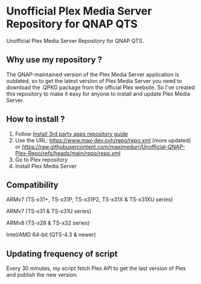 # Unofficial Plex Media Server Repository for QNAP QTS

Unofficial Plex Media Server Repository for QNAP QTS.

## Why use my repository ?

The QNAP-maintained version of the Plex Media Server application is outdated, so to get the latest version of Plex Media Server you need to download the .QPKG package from the official Plex website. So I've created this repository to make it easy for anyone to install and update Plex Media Server.

## How to install ?

1. Follow [Install 3rd party apps repository guide](https://www.qnap.com/en-us/how-to/faq/article/install-third-party-apps-repository-in-the-app-center)
2. Use the URL: https://www.max-dev.ovh/repo/repo.xml (more updated) or https://raw.githubusercontent.com/maximedurr/Unofficial-QNAP-Plex-Repo/refs/heads/main/repo/repo.xml
3. Go to Plex repository
4. Install Plex Media Server

## Compatibility

ARMv7 (TS-x31+, TS-x31P, TS-x31P2, TS-x31X & TS-x31XU series)

ARMv7 (TS-x31 & TS-x31U series)

ARMv8 (TS-x28 & TS-x32 series)

Intel/AMD 64-bit (QTS-4.3 & newer)

## Updating frequency of script

Every 30 minutes, my script fetch Plex API to get the last version of Plex and publish the new version.
